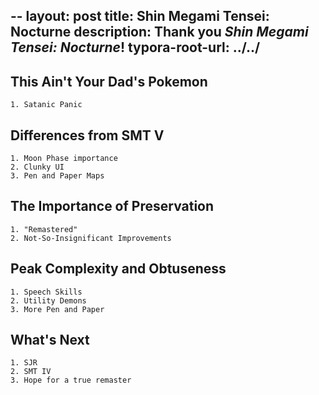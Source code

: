 --
layout: post
title: Shin Megami Tensei: Nocturne
description: Thank you _Shin Megami Tensei: Nocturne_!
typora-root-url: ../../
---

## This Ain't Your Dad's Pokemon
	1. Satanic Panic

## Differences from SMT V
	1. Moon Phase importance
	2. Clunky UI
	3. Pen and Paper Maps

## The Importance of Preservation
	1. "Remastered"
	2. Not-So-Insignificant Improvements

## Peak Complexity and Obtuseness
	1. Speech Skills
	2. Utility Demons
	3. More Pen and Paper

## What's Next
	1. SJR
	2. SMT IV
	3. Hope for a true remaster
